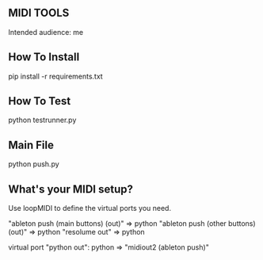 ## MIDI TOOLS

Intended audience: me

## How To Install
pip install -r requirements.txt

## How To Test
python testrunner.py

## Main File
python push.py

## What's your MIDI setup?
Use loopMIDI to define the virtual ports you need.

"ableton push (main buttons) (out)" => python
"ableton push (other buttons) (out)" => python
"resolume out" => python

virtual port "python out":
python => "midiout2 (ableton push)"
